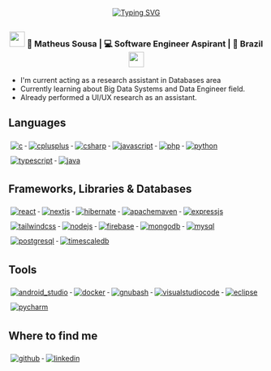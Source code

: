 <p style="text-align: center;">
  <a href="https://git.io/typing-svg">
    <img src="https://readme-typing-svg.herokuapp.com?font=Fira+Code&weight=500&pause=1000&color=E62020&center=true&width=1000&height=100&lines=Hi+%F0%9F%91%8B+I'm+Matheus.;Welcome+to+my+github+page!;I'm+a+software+engineer+aspirant." alt="Typing SVG" />
  </a>
</p>

##

<div align="center">
  <h3> <img src="https://media.giphy.com/media/WUlplcMpOCEmTGBtBW/giphy.gif" width=30 /> 🙎 Matheus Sousa | 💻 Software Engineer Aspirant | 📍 Brazil <img src="https://media.giphy.com/media/WUlplcMpOCEmTGBtBW/giphy.gif" width=30 /> </h3>
</div>

<div align="left">
  <ul>
    <li> I'm current acting as a research assistant in Databases area </li>
    <li> Currently learning about Big Data Systems and Data Engineer field. </li>
    <li> Already performed a UI/UX research as an assistant. </li>
  </ul>
</div>


<div width="100%">
<h2> Languages </h2>
<p align="left">
  <!-- For more icons please follow  https://github.com/MikeCodesDotNET/ColoredBadges -->
  <a href="#"> <img src="https://img.shields.io/badge/C-00599C?style=for-the-badge&logo=c&logoColor=white" alt="c" style="vertical-align:top; margin:6px 4px"> </a>
  <a href="#"> <img src="https://img.shields.io/badge/C%2B%2B-00599C?style=for-the-badge&logo=c%2B%2B&logoColor=white" alt="cplusplus" style="vertical-align:top; margin:6px 4px"> </a>
  <a href="#"> <img src="https://img.shields.io/badge/C%23-239120?style=for-the-badge&logo=csharp&logoColor=white" alt="csharp" style="vertical-align:top; margin:6px 4px"> </a>
  <a href="#"> <img src="https://img.shields.io/badge/JavaScript-323330?style=for-the-badge&logo=javascript&logoColor=F7DF1E" alt="javascript" style="vertical-align:top; margin:6px 4px"> </a>
  <a href="#"> <img src="https://img.shields.io/badge/PHP-777BB4?style=for-the-badge&logo=php&logoColor=white" alt="php" style="vertical-align:top; margin:6px 4px"> </a>
  <a href="#"> <img src="https://img.shields.io/badge/Python-FFD43B?style=for-the-badge&logo=python&logoColor=blue" alt="python" style="vertical-align:top; margin:6px 4px"> </a>
  <a href="#"> <img src="https://img.shields.io/badge/TypeScript-007ACC?style=for-the-badge&logo=typescript&logoColor=white" alt="typescript" style="vertical-align:top; margin:6px 4px"> </a> 
  <a href="#"> <img src="https://img.shields.io/badge/java-%23ED8B00.svg?style=for-the-badge&logo=openjdk&logoColor=white" alt="java" style="vertical-align:top; margin:6px 4px"> </a>
</p>
</div>


<div width="100%">
<h2> Frameworks, Libraries & Databases </h2>
<p align="left">
  <!-- For more icons please follow  https://github.com/MikeCodesDotNET/ColoredBadges -->
  <a href="#"> <img src="https://img.shields.io/badge/react-%2320232a.svg?style=for-the-badge&logo=react&logoColor=%2361DAFB" alt="react" style="vertical-align:top; margin:6px 4px"> </a>
  <a href="#"> <img src="https://img.shields.io/badge/Next-black?style=for-the-badge&logo=next.js&logoColor=white" alt="nextjs" style="vertical-align:top; margin:6px 4px"> </a>
  <a href="#"> <img src="https://img.shields.io/badge/Hibernate-59666C?style=for-the-badge&logo=Hibernate&logoColor=white" alt="hibernate" style="vertical-align:top; margin:6px 4px"> </a>
  <a href="#"> <img src="https://img.shields.io/badge/apachemaven-C71A36.svg?style=for-the-badge&logo=apachemaven&logoColor=white" alt="apachemaven" style="vertical-align:top; margin:6px 4px"> </a>
  <a href="#"> <img src="https://img.shields.io/badge/express.js-%23404d59.svg?style=for-the-badge&logo=express&logoColor=%2361DAFB" alt="expressjs" style="vertical-align:top; margin:6px 4px"> </a>
  <a href="#"> <img src="https://img.shields.io/badge/tailwindcss-%2338B2AC.svg?style=for-the-badge&logo=tailwind-css&logoColor=white" alt="tailwindcss" style="vertical-align:top; margin:6px 4px"> </a>
  <a href="#"> <img src="https://img.shields.io/badge/Node%20js-339933?style=for-the-badge&logo=nodedotjs&logoColor=white" alt="nodejs" style="vertical-align:top; margin:6px 4px"> </a>
  <a href="#"> <img src="https://img.shields.io/badge/firebase-ffca28?style=for-the-badge&logo=firebase&logoColor=black" alt="firebase" style="vertical-align:top; margin:6px 4px"> </a>
  <a href="#"> <img src="https://img.shields.io/badge/MongoDB-4EA94B?style=for-the-badge&logo=mongodb&logoColor=white" alt="mongodb" style="vertical-align:top; margin:6px 4px"> </a> 
  <a href="#"> <img src="https://img.shields.io/badge/MySQL-005C84?style=for-the-badge&logo=mysql&logoColor=white" alt="mysql" style="vertical-align:top; margin:6px 4px"> </a>
  <a href="#"> <img src="https://img.shields.io/badge/PostgreSQL-316192?style=for-the-badge&logo=postgresql&logoColor=white" alt="postgresql" style="vertical-align:top; margin:6px 4px"> </a>
  <a href="#"> <img src="https://img.shields.io/badge/TimescaleDB-003B77?style=for-the-badge&logo=timescale&logoColor=white" alt="timescaledb" style="vertical-align:top; margin:6px 4px"> </a> 
</p>
</div>


<div width="100%">
<h2> Tools </h2>
<p align="left">
  <!-- For more icons please follow  https://github.com/MikeCodesDotNET/ColoredBadges -->
  <a href="#"> <img src="https://img.shields.io/badge/android%20studio-346ac1?style=for-the-badge&logo=android%20studio&logoColor=white" alt="android_studio" style="vertical-align:top; margin:6px 4px"> </a>
  <a href="#"> <img src="https://img.shields.io/badge/docker-%230db7ed.svg?style=for-the-badge&logo=docker&logoColor=white" alt="docker" style="vertical-align:top; margin:6px 4px"> </a>
  <a href="#"> <img src="https://img.shields.io/badge/GNU%20Bash-4EAA25?style=for-the-badge&logo=GNU%20Bash&logoColor=white" alt="gnubash" style="vertical-align:top; margin:6px 4px"> </a>
  <a href="#"> <img src="https://img.shields.io/badge/Visual_Studio_Code-0078D4?style=for-the-badge&logo=visual%20studio%20code&logoColor=white" alt="visualstudiocode" style="vertical-align:top; margin:6px 4px"> </a>
  <a href="#"> <img src="https://img.shields.io/badge/Eclipse-2C2255?style=for-the-badge&logo=eclipse&logoColor=white" alt="eclipse" style="vertical-align:top; margin:6px 4px"> </a>
  <a href="#"> <img src="https://img.shields.io/badge/PyCharm-000000.svg?&style=for-the-badge&logo=PyCharm&logoColor=white" alt="pycharm" style="vertical-align:top; margin:6px 4px"> </a>
</p>
</div>


<div width="100%">
<h2> Where to find me </h2>

<p align="left">
  <a href="https://github.com/matheus-sousa007"> <img src="https://img.shields.io/badge/GitHub-100000?style=for-the-badge&logo=github&logoColor=white" alt="github" style="vertical-align:top; margin:6px 4px"> </a>
  <a href="https://www.linkedin.com/in/matheus-sousa007/"> <img src="https://img.shields.io/badge/LinkedIn-0077B5?style=for-the-badge&logo=linkedin&logoColor=white" alt="linkedin" style="vertical-align:top; margin:6px 4px"> </a>
</p>
</div>

<!--
**matheus-sousa007/matheus-sousa007** is a ✨ _special_ ✨ repository because its `README.md` (this file) appears on your GitHub profile.

Here are some ideas to get you started:

- 🔭 I’m currently working on ..
- 🌱 I’m currently learning ...
- 👯 I’m looking to collaborate on ...
- 🤔 I’m looking for help with ...
- 💬 Ask me about ...
- 📫 How to reach me: ...
- 😄 Pronouns: ...
- ⚡ Fun fact: ...
-->
